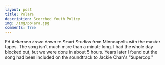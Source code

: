 ```yaml
---
layout: post
title: Polara 
description: Scorched Youth Policy
img: /img/polara.jpg
comments: True
---
```

Ed Ackerson drove down to Smart Studios from Minneapolis with the master tapes. The song isn't much more than a minute long. I had the whole day blocked out, but we were done in about 5 hours. Years later I found out the song had been included on the soundtrack to Jackie Chan's "Supercop."  